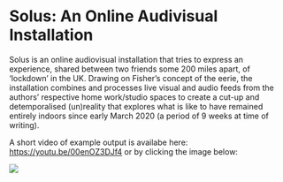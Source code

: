 # Solus: An Online Audivisual Installation

Solus is an online audiovisual installation that tries to express an experience, shared between two friends some 200 miles apart, of ‘lockdown’ in the UK. Drawing on Fisher’s concept of the eerie, the installation combines and processes live visual and audio feeds from the authors’ respective home work/studio spaces to create a cut-up and detemporalised (un)reality that explores what is like to have remained entirely indoors since early March 2020 (a period of 9 weeks at time of writing).

A short video of example output is availabe here: https://youtu.be/00enOZ3DJf4 or by clicking the image below:

[![](https://img.youtube.com/vi/00enOZ3DJf4/0.jpg)](https://youtu.be/00enOZ3DJf4)

